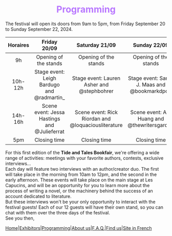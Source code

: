 # <center><font color='#B978FF'>Programming</font></center> #

The festival will open its doors from 9am to 5pm, from Friday September 20 to Sunday September 22, 2024.  

|Horaires|Friday 20/09|Saturday 21/09|Sunday 22/09|
|:----:|:----:|:----:|:----:|
|9h| Opening of the stands| Opening of the stands| Opening of the stands|
|10h-12h|Stage event: Leigh Bardugo and @radmartin_|Stage event: Lauren Asher and @stephbohrer|Stage event: Sarah J. Maas and @bookmarkdpod|
|14h-16h|Scene event: Jessa Hastings and @Julieferrat|Scene event: Rick Riordan and @loquaciousliterature|Scene event: Ara Huang and @thewritersgarden|
|5pm|Closing time|Closing time|Closing time|

For this first edition of the **Tide and Tales Bookfair**, we're offering a wide range of activities: meetings with your favorite authors, contests, exclusive interviews...  
Each day will feature two interviews with an author/creator duo. The first will take place in the morning from 10am to 12pm, and the second in the early afternoon. These events will take place on the main stage at Les Capucins, and will be an opportunity for you to learn more about the process of writing a novel, or the machinery behind the success of an account dedicated to literature.  
But these interviews won't be your only opportunity to interact with the festival guests! Each of our 12 guests will have their own stand, so you can chat with them over the three days of the festival.  
See you then,

[Home](Index.md)|[Exhibitors](Exhibitors.md)|[Programming](Programming.md)|[About us](AboutUs.md)|[F.A.Q.](Ask.md)|[Find us](WhereTo.md)|[Site in French](../fr/index.md)
